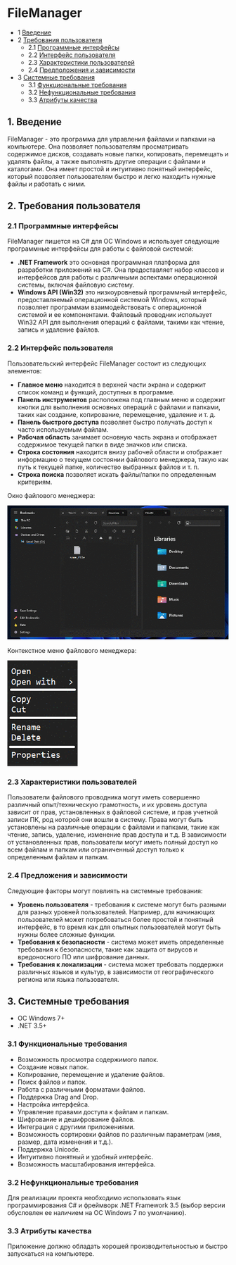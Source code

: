 # FileManager

* 1 [Введение](#1-введение)
* 2 [Требования пользователя](#2-требования-пользователя)
    * 2.1 [Программные интерфейсы](#21-программные-интерфейсы)
    * 2.2 [Интерфейс пользователя](#22-интерфейс-пользователя)
    * 2.3 [Характеристики пользователей](#23-характеристики-пользователей)
    * 2.4 [Предположения и зависимости](#24-предположения-и-зависимости)
* 3 [Системные требования](#3-системные-требования)
    * 3.1 [Функциональные требования](#31-функциональные-требования)
    * 3.2 [Нефункциональные требования](#32-нефункциональные-требования)
    * 3.3 [Атрибуты качества](#33-атрибуты-качества)


## 1. Введение

FileManager - это программа для управления файлами и папками на компьютере. Она позволяет пользователям просматривать содержимое дисков, создавать новые папки, копировать, перемещать и удалять файлы, а также выполнять другие операции с файлами и каталогами. Она имеет простой и интуитивно понятный интерфейс, который позволяет пользователям быстро и легко находить нужные файлы и работать с ними.

## 2. Требования пользователя

### 2.1 Программные интерфейсы

FileManager пишется на C# для ОС Windows и использует следующие программные интерфейсы для работы с файловой системой:

- **.NET Framework** это основная программная платформа для разработки приложений на C#. Она предоставляет набор классов и интерфейсов для работы с различными аспектами операционной системы, включая файловую систему.
- **Windows API (Win32)** это низкоуровневый программный интерфейс, предоставляемый операционной системой Windows, который позволяет программам взаимодействовать с операционной системой и ее компонентами. Файловый проводник использует Win32 API для выполнения операций с файлами, такими как чтение, запись и удаление файлов.

### 2.2 Интерфейс пользователя

Пользовательский интерфейс FileManager состоит из следующих элементов:

- **Главное меню** находится в верхней части экрана и содержит список команд и функций, доступных в программе.
- **Панель инструментов** расположена под главным меню и содержит кнопки для выполнения основных операций с файлами и папками, таких как создание, копирование, перемещение, удаление и т. д.
- **Панель быстрого доступа** позволяет быстро получать доступ к часто используемым файлам.
- **Рабочая область** занимает основную часть экрана и отображает содержимое текущей папки в виде значков или списка.
- **Строка состояния** находится внизу рабочей области и отображает информацию о текущем состоянии файлового менеджера, такую как путь к текущей папке, количество выбранных файлов и т. п.
- **Строка поиска** позволяет искать файлы/папки по определенным критериям.

Окно файлового менеджера:

![This is an image](srs/mocks/mockup_1.png)


Контекстное меню файлового менеджера:

![This is an image](srs/mocks/mockup_2.png)


### 2.3 Характеристики пользователей

Пользователи файлового проводника могут иметь совершенно различный опыт/техническую грамотность, и их уровень доступа зависит от прав, установленных в файловой системе, и прав учетной записи ПК, род которой они вошли в систему. Права могут быть установлены на различные операции с файлами и папками, такие как чтение, запись, удаление, изменение прав доступа и т.д. В зависимости от установленных прав, пользователи могут иметь полный доступ ко всем файлам и папкам или ограниченный доступ только к определенным файлам и папкам.

### 2.4 Предложения и зависимости

Следующие факторы могут повлиять на системные требования:

- **Уровень пользователя** - требования к системе могут быть разными для разных уровней пользователей. Например, для начинающих пользователей может потребоваться более простой и понятный интерфейс, в то время как для опытных пользователей могут быть нужны более сложные функции.
- **Требования к безопасности** - система может иметь определенные требования к безопасности, такие как защита от вирусов и вредоносного ПО или шифрование данных.
- **Требования к локализации** - система может требовать поддержки различных языков и культур, в зависимости от географического региона или языка пользователя.

## 3. Системные требования

- ОС Windows 7+
- .NET 3.5+

### 3.1 Функциональные требования

- Возможность просмотра содержимого папок.
- Создание новых папок.
- Копирование, перемещение и удаление файлов.
- Поиск файлов и папок.
- Работа с различными форматами файлов.
- Поддержка Drag and Drop.
- Настройка интерфейса.
- Управление правами доступа к файлам и папкам.
- Шифрование и дешифрование файлов.
- Интеграция с другими приложениями.
- Возможность сортировки файлов по различным параметрам (имя, размер, дата изменения и т.д.).
- Поддержка Unicode.
- Интуитивно понятный и удобный интерфейс.
- Возможность масштабирования интерфейса.

### 3.2 Нефункциональные требования

Для реализации проекта необходимо использовать язык программирования C# и фреймворк .NET Framework 3.5 (выбор версии обусловлен ее наличием на ОС Windows 7 по умолчанию).

### 3.3 Атрибуты качества

Приложение должно обладать хорошей производительностью и быстро запускаться на компьютере.
